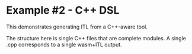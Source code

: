 # Example #2 - C++ DSL

This demonstrates generating ITL from a C++-aware tool.

The structure here is single C++ files that are complete modules. A single .cpp
corresponds to a single wasm+ITL output.
